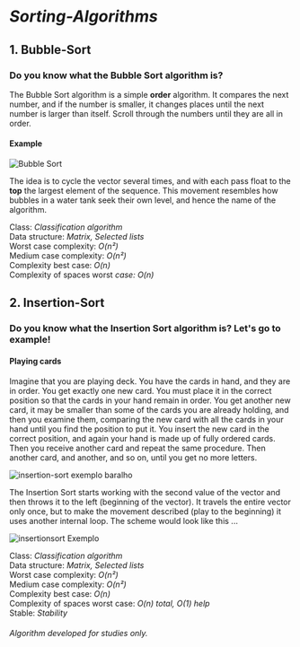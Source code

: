 # *Sorting-Algorithms*


## 1. Bubble-Sort


### Do you know what the Bubble Sort algorithm is? 


The Bubble Sort algorithm is a simple **order** algorithm. It compares the next number, and if the number is smaller,
it changes places until the next number is larger than itself. Scroll through the numbers until they are all in order.


#### Example 


![Bubble Sort](https://user-images.githubusercontent.com/47563193/65832810-4497fe80-e29f-11e9-9fb6-138e2876fda7.png)  


The idea is to cycle the vector several times, and with each pass float to the **top** the largest element of the sequence. This movement resembles how bubbles in a water tank seek their own level, and hence the name of the algorithm.  


Class: *Classification algorithm*  
Data structure: *Matrix, Selected lists*  
Worst case complexity: *O(n²)*  
Medium case complexity: *O(n²)*  
Complexity best case: *O(n)*  
Complexity of spaces worst *case: O(n)*  


##


##  2. Insertion-Sort


### Do you know what the Insertion Sort algorithm is? Let's go to example! 


#### Playing cards


Imagine that you are playing deck. You have the cards in hand, and they are in order.
You get exactly one new card. You must place it in the correct position so that the cards in your hand remain in order.
You get another new card, it may be smaller than some of the cards you are already holding, and then you examine them, comparing the new 
card with all the cards in your hand until you find the position to put it. You insert the new card in the correct position, and again 
your hand is made up of fully ordered cards. Then you receive another card and repeat the same procedure.
Then another card, and another, and so on, until you get no more letters.  


![insertion-sort exemplo baralho](https://user-images.githubusercontent.com/47563193/65826694-eac41400-e25f-11e9-9b6b-e511599c4cda.jpg)  


The Insertion Sort starts working with the second value of the vector and then throws it to the left (beginning of the vector).
It travels the entire vector only once, but to make the movement described (play to the beginning) it uses another internal loop.
The scheme would look like this ...  


![insertionsort Exemplo](https://user-images.githubusercontent.com/47563193/65826667-9d47a700-e25f-11e9-9921-967092908b99.png)  


Class:  *Classification algorithm*  
Data structure: *Matrix, Selected lists*  
Worst case complexity: *O(n²)*  
Medium case complexity: *O(n²)*  
Complexity best case: *O(n)*  
Complexity of spaces worst case: *O(n) total, O(1) help*  
Stable: *Stability*  


###### Algorithm developed for studies only.
